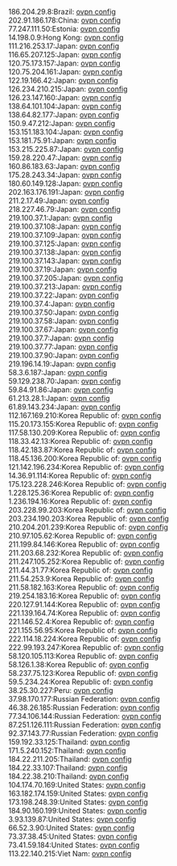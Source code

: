 186.204.29.8:Brazil: [ovpn config](vpn/186_204_29_8.ovpn)  
202.91.186.178:China: [ovpn config](vpn/202_91_186_178.ovpn)  
77.247.111.50:Estonia: [ovpn config](vpn/77_247_111_50.ovpn)  
14.198.0.9:Hong Kong: [ovpn config](vpn/14_198_0_9.ovpn)  
111.216.253.17:Japan: [ovpn config](vpn/111_216_253_17.ovpn)  
116.65.207.125:Japan: [ovpn config](vpn/116_65_207_125.ovpn)  
120.75.173.157:Japan: [ovpn config](vpn/120_75_173_157.ovpn)  
120.75.204.161:Japan: [ovpn config](vpn/120_75_204_161.ovpn)  
122.19.166.42:Japan: [ovpn config](vpn/122_19_166_42.ovpn)  
126.234.210.215:Japan: [ovpn config](vpn/126_234_210_215.ovpn)  
126.23.147.160:Japan: [ovpn config](vpn/126_23_147_160.ovpn)  
138.64.101.104:Japan: [ovpn config](vpn/138_64_101_104.ovpn)  
138.64.82.177:Japan: [ovpn config](vpn/138_64_82_177.ovpn)  
150.9.47.212:Japan: [ovpn config](vpn/150_9_47_212.ovpn)  
153.151.183.104:Japan: [ovpn config](vpn/153_151_183_104.ovpn)  
153.181.75.91:Japan: [ovpn config](vpn/153_181_75_91.ovpn)  
153.215.225.87:Japan: [ovpn config](vpn/153_215_225_87.ovpn)  
159.28.220.47:Japan: [ovpn config](vpn/159_28_220_47.ovpn)  
160.86.183.63:Japan: [ovpn config](vpn/160_86_183_63.ovpn)  
175.28.243.34:Japan: [ovpn config](vpn/175_28_243_34.ovpn)  
180.60.149.128:Japan: [ovpn config](vpn/180_60_149_128.ovpn)  
202.163.176.191:Japan: [ovpn config](vpn/202_163_176_191.ovpn)  
211.2.17.49:Japan: [ovpn config](vpn/211_2_17_49.ovpn)  
218.227.46.79:Japan: [ovpn config](vpn/218_227_46_79.ovpn)  
219.100.37.1:Japan: [ovpn config](vpn/219_100_37_1.ovpn)  
219.100.37.108:Japan: [ovpn config](vpn/219_100_37_108.ovpn)  
219.100.37.109:Japan: [ovpn config](vpn/219_100_37_109.ovpn)  
219.100.37.125:Japan: [ovpn config](vpn/219_100_37_125.ovpn)  
219.100.37.138:Japan: [ovpn config](vpn/219_100_37_138.ovpn)  
219.100.37.143:Japan: [ovpn config](vpn/219_100_37_143.ovpn)  
219.100.37.19:Japan: [ovpn config](vpn/219_100_37_19.ovpn)  
219.100.37.205:Japan: [ovpn config](vpn/219_100_37_205.ovpn)  
219.100.37.213:Japan: [ovpn config](vpn/219_100_37_213.ovpn)  
219.100.37.22:Japan: [ovpn config](vpn/219_100_37_22.ovpn)  
219.100.37.4:Japan: [ovpn config](vpn/219_100_37_4.ovpn)  
219.100.37.50:Japan: [ovpn config](vpn/219_100_37_50.ovpn)  
219.100.37.58:Japan: [ovpn config](vpn/219_100_37_58.ovpn)  
219.100.37.67:Japan: [ovpn config](vpn/219_100_37_67.ovpn)  
219.100.37.7:Japan: [ovpn config](vpn/219_100_37_7.ovpn)  
219.100.37.77:Japan: [ovpn config](vpn/219_100_37_77.ovpn)  
219.100.37.90:Japan: [ovpn config](vpn/219_100_37_90.ovpn)  
219.196.14.19:Japan: [ovpn config](vpn/219_196_14_19.ovpn)  
58.3.6.187:Japan: [ovpn config](vpn/58_3_6_187.ovpn)  
59.129.238.70:Japan: [ovpn config](vpn/59_129_238_70.ovpn)  
59.84.91.86:Japan: [ovpn config](vpn/59_84_91_86.ovpn)  
61.213.28.1:Japan: [ovpn config](vpn/61_213_28_1.ovpn)  
61.89.143.234:Japan: [ovpn config](vpn/61_89_143_234.ovpn)  
112.167.169.210:Korea Republic of: [ovpn config](vpn/112_167_169_210.ovpn)  
115.20.173.155:Korea Republic of: [ovpn config](vpn/115_20_173_155.ovpn)  
117.58.130.209:Korea Republic of: [ovpn config](vpn/117_58_130_209.ovpn)  
118.33.42.13:Korea Republic of: [ovpn config](vpn/118_33_42_13.ovpn)  
118.42.183.87:Korea Republic of: [ovpn config](vpn/118_42_183_87.ovpn)  
118.45.136.200:Korea Republic of: [ovpn config](vpn/118_45_136_200.ovpn)  
121.142.196.234:Korea Republic of: [ovpn config](vpn/121_142_196_234.ovpn)  
14.36.91.114:Korea Republic of: [ovpn config](vpn/14_36_91_114.ovpn)  
175.123.228.246:Korea Republic of: [ovpn config](vpn/175_123_228_246.ovpn)  
1.228.125.36:Korea Republic of: [ovpn config](vpn/1_228_125_36.ovpn)  
1.236.194.16:Korea Republic of: [ovpn config](vpn/1_236_194_16.ovpn)  
203.228.99.203:Korea Republic of: [ovpn config](vpn/203_228_99_203.ovpn)  
203.234.190.203:Korea Republic of: [ovpn config](vpn/203_234_190_203.ovpn)  
210.204.201.239:Korea Republic of: [ovpn config](vpn/210_204_201_239.ovpn)  
210.97.105.62:Korea Republic of: [ovpn config](vpn/210_97_105_62.ovpn)  
211.199.84.146:Korea Republic of: [ovpn config](vpn/211_199_84_146.ovpn)  
211.203.68.232:Korea Republic of: [ovpn config](vpn/211_203_68_232.ovpn)  
211.247.105.252:Korea Republic of: [ovpn config](vpn/211_247_105_252.ovpn)  
211.44.31.77:Korea Republic of: [ovpn config](vpn/211_44_31_77.ovpn)  
211.54.253.9:Korea Republic of: [ovpn config](vpn/211_54_253_9.ovpn)  
211.58.182.163:Korea Republic of: [ovpn config](vpn/211_58_182_163.ovpn)  
219.254.183.16:Korea Republic of: [ovpn config](vpn/219_254_183_16.ovpn)  
220.127.91.144:Korea Republic of: [ovpn config](vpn/220_127_91_144.ovpn)  
221.139.164.74:Korea Republic of: [ovpn config](vpn/221_139_164_74.ovpn)  
221.146.52.4:Korea Republic of: [ovpn config](vpn/221_146_52_4.ovpn)  
221.155.56.95:Korea Republic of: [ovpn config](vpn/221_155_56_95.ovpn)  
222.114.18.224:Korea Republic of: [ovpn config](vpn/222_114_18_224.ovpn)  
222.99.193.247:Korea Republic of: [ovpn config](vpn/222_99_193_247.ovpn)  
58.120.105.113:Korea Republic of: [ovpn config](vpn/58_120_105_113.ovpn)  
58.126.1.38:Korea Republic of: [ovpn config](vpn/58_126_1_38.ovpn)  
58.237.75.123:Korea Republic of: [ovpn config](vpn/58_237_75_123.ovpn)  
59.5.234.24:Korea Republic of: [ovpn config](vpn/59_5_234_24.ovpn)  
38.25.30.227:Peru: [ovpn config](vpn/38_25_30_227.ovpn)  
37.98.170.177:Russian Federation: [ovpn config](vpn/37_98_170_177.ovpn)  
46.38.26.185:Russian Federation: [ovpn config](vpn/46_38_26_185.ovpn)  
77.34.106.144:Russian Federation: [ovpn config](vpn/77_34_106_144.ovpn)  
87.251.126.111:Russian Federation: [ovpn config](vpn/87_251_126_111.ovpn)  
92.37.143.77:Russian Federation: [ovpn config](vpn/92_37_143_77.ovpn)  
159.192.33.125:Thailand: [ovpn config](vpn/159_192_33_125.ovpn)  
171.5.240.152:Thailand: [ovpn config](vpn/171_5_240_152.ovpn)  
184.22.211.205:Thailand: [ovpn config](vpn/184_22_211_205.ovpn)  
184.22.33.107:Thailand: [ovpn config](vpn/184_22_33_107.ovpn)  
184.22.38.210:Thailand: [ovpn config](vpn/184_22_38_210.ovpn)  
104.174.70.169:United States: [ovpn config](vpn/104_174_70_169.ovpn)  
163.182.174.159:United States: [ovpn config](vpn/163_182_174_159.ovpn)  
173.198.248.39:United States: [ovpn config](vpn/173_198_248_39.ovpn)  
184.90.160.199:United States: [ovpn config](vpn/184_90_160_199.ovpn)  
3.93.139.87:United States: [ovpn config](vpn/3_93_139_87.ovpn)  
66.52.3.90:United States: [ovpn config](vpn/66_52_3_90.ovpn)  
73.37.38.45:United States: [ovpn config](vpn/73_37_38_45.ovpn)  
73.41.59.184:United States: [ovpn config](vpn/73_41_59_184.ovpn)  
113.22.140.215:Viet Nam: [ovpn config](vpn/113_22_140_215.ovpn)  
